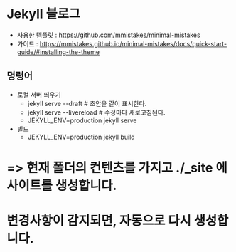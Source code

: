 # Jekyll 블로그
- 사용한 템플릿 : https://github.com/mmistakes/minimal-mistakes
- 가이드 : https://mmistakes.github.io/minimal-mistakes/docs/quick-start-guide/#installing-the-theme

## 명령어
- 로컬 서버 띄우기
  - jekyll serve --draft # 초안을 같이 표시한다.
  - jekyll serve --livereload # 수정마다 새로고침된다.
  - JEKYLL_ENV=production jekyll serve
- 빌드
  - JEKYLL_ENV=production jekyll build

# => 현재 폴더의 컨텐츠를 가지고 ./_site 에 사이트를 생성합니다.
#    변경사항이 감지되면, 자동으로 다시 생성합니다.